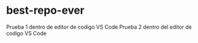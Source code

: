 # best-repo-ever

Prueba 1 dentro de editor de codigo VS Code
Prueba 2 dentro del editor de codigo VS Code
